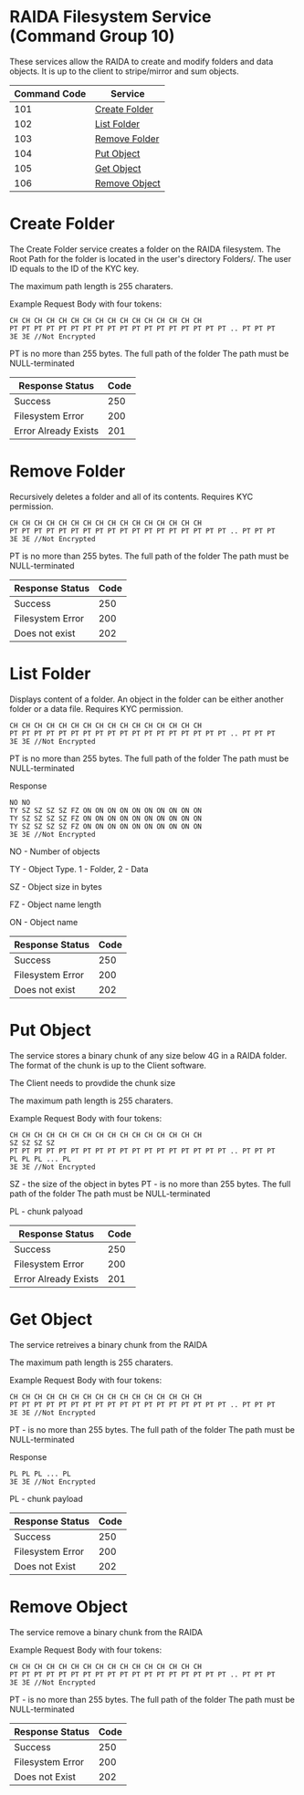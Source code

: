 # RAIDA Filesystem Service (Command Group 10)

These services allow the RAIDA to create and modify folders and data objects. 
It is up to the client to stripe/mirror and sum objects.


Command Code | Service 
--- | --- 
101 | [Create Folder](#create-folder)
102 | [List Folder](#ls-folder)
103 | [Remove Folder](#remove-folder)
104 | [Put Object](#put-object)
105 | [Get Object](#get-object)
106 | [Remove Object](#remove-object)


# Create Folder
The Create Folder service creates a folder on the RAIDA filesystem.
The Root Path for the folder is located in the user's directory Folders/<UserID>. The user ID equals to the ID of the KYC key.

The maximum path length is 255 charaters.

Example Request Body with four tokens:
```hex
CH CH CH CH CH CH CH CH CH CH CH CH CH CH CH CH
PT PT PT PT PT PT PT PT PT PT PT PT PT PT PT PT PT PT .. PT PT PT
3E 3E //Not Encrypted
```

PT is no more than 255 bytes. The full path of the folder
The path must be NULL-terminated

Response Status | Code
---|---
Success | 250
Filesystem Error | 200
Error Already Exists | 201



# Remove Folder
Recursively deletes a folder and all of its contents.
Requires KYC permission.

```hex
CH CH CH CH CH CH CH CH CH CH CH CH CH CH CH CH
PT PT PT PT PT PT PT PT PT PT PT PT PT PT PT PT PT PT .. PT PT PT
3E 3E //Not Encrypted
```

PT is no more than 255 bytes. The full path of the folder
The path must be NULL-terminated


Response Status | Code
---|---
Success | 250
Filesystem Error | 200
Does not exist | 202



# List Folder
Displays content of a folder.
An object in the folder can be either another folder or a data file.
Requires KYC permission.


```hex
CH CH CH CH CH CH CH CH CH CH CH CH CH CH CH CH
PT PT PT PT PT PT PT PT PT PT PT PT PT PT PT PT PT PT .. PT PT PT
3E 3E //Not Encrypted
```

PT is no more than 255 bytes. The full path of the folder
The path must be NULL-terminated


Response

```hex
NO NO
TY SZ SZ SZ SZ FZ ON ON ON ON ON ON ON ON ON ON
TY SZ SZ SZ SZ FZ ON ON ON ON ON ON ON ON ON ON
TY SZ SZ SZ SZ FZ ON ON ON ON ON ON ON ON ON ON
3E 3E //Not Encrypted
```

NO - Number of objects

TY - Object Type. 1 - Folder, 2 - Data

SZ - Object size in bytes

FZ - Object name length

ON - Object name


Response Status | Code
---|---
Success | 250
Filesystem Error | 200
Does not exist | 202



# Put Object
The service stores a binary chunk of any size below 4G in a RAIDA folder.
The format of the chunk is up to the Client software.

The Client needs to provdide the chunk size

The maximum path length is 255 charaters.

Example Request Body with four tokens:
```hex
CH CH CH CH CH CH CH CH CH CH CH CH CH CH CH CH
SZ SZ SZ SZ
PT PT PT PT PT PT PT PT PT PT PT PT PT PT PT PT PT PT .. PT PT PT
PL PL PL ... PL
3E 3E //Not Encrypted
```

SZ - the size of the object in bytes
PT - is no more than 255 bytes. The full path of the folder
The path must be NULL-terminated

PL - chunk palyoad


Response Status | Code
---|---
Success | 250
Filesystem Error | 200
Error Already Exists | 201


# Get Object
The service retreives a binary chunk from the RAIDA

The maximum path length is 255 charaters.

Example Request Body with four tokens:
```hex
CH CH CH CH CH CH CH CH CH CH CH CH CH CH CH CH
PT PT PT PT PT PT PT PT PT PT PT PT PT PT PT PT PT PT .. PT PT PT
3E 3E //Not Encrypted
```

PT - is no more than 255 bytes. The full path of the folder
The path must be NULL-terminated

Response

```hex
PL PL PL ... PL
3E 3E //Not Encrypted
```

PL - chunk payload

Response Status | Code
---|---
Success | 250
Filesystem Error | 200
Does not Exist | 202


# Remove Object
The service remove a binary chunk from the RAIDA


Example Request Body with four tokens:
```hex
CH CH CH CH CH CH CH CH CH CH CH CH CH CH CH CH
PT PT PT PT PT PT PT PT PT PT PT PT PT PT PT PT PT PT .. PT PT PT
3E 3E //Not Encrypted
```

PT - is no more than 255 bytes. The full path of the folder
The path must be NULL-terminated


Response Status | Code
---|---
Success | 250
Filesystem Error | 200
Does not Exist | 202
